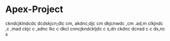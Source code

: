 # Apex-Project

 ckndcjklndcdc
 dcdskjcn;dlc
 cm, akdnc;djc
 cm dkjcnwdc
 ,cm .ad,m clkjndc
 ,c ,mad ckjc
 c ,adnc lkc
 c dkcl
 cnncjkndckljdc
 c s,dn ckdnc
  dcnsd c
  c ds,nc s
